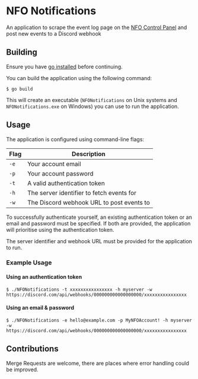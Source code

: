# NFO Notifications

An application to scrape the event log page on the [NFO Control Panel](https://www.nfoservers.com/control/) and post new
events to a Discord webhook

## Building

Ensure you have [go installed](https://golang.org/doc/install) before continuing.

You can build the application using the following command:

```
$ go build
```

This will create an executable (`NFONotifications` on Unix systems and `NFONotifications.exe` on Windows) you can use to
run the application.

## Usage

The application is configured using command-line flags:

| Flag | Description                               |
| ---- | ----------------------------------------- |
| `-e` | Your account email                        |
| `-p` | Your account password                     |
| `-t` | A valid authentication token              |
| `-h` | The server identifier to fetch events for   |
| `-w` | The Discord webhook URL to post events to |

To successfully authenticate yourself, an existing authentication token or an email and password must be specified. If
both are provided, the application will prioritise using the authentication token.

The server identifier and webhook URL must be provided for the application to run.

### Example Usage

#### Using an authentication token

```
$ ./NFONotifications -t xxxxxxxxxxxxxxxx -h myserver -w https://discord.com/api/webhooks/000000000000000000/xxxxxxxxxxxxxxxx
```

#### Using an email & password

```
$ ./NFONotifications -e hello@example.com -p MyNFOAccount! -h myserver -w https://discord.com/api/webhooks/000000000000000000/xxxxxxxxxxxxxxxx
```

## Contributions

Merge Requests are welcome, there are places where error handling could be improved.